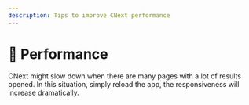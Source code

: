 ```yaml
---
description: Tips to improve CNext performance
---
```


# 🚄 Performance

CNext might slow down when there are many pages with a lot of results opened. In this situation, simply reload the app, the responsiveness will increase dramatically.
